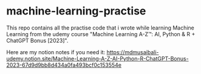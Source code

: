 # machine-learning-practise
This repo contains all the practise code that i wrote while learning Machine Learning from the udemy course "Machine Learning A-Z™: AI, Python & R + ChatGPT Bonus [2023]".

Here are my notion notes if you need it:
https://mdmusaibali-udemy.notion.site/Machine-Learning-A-Z-AI-Python-R-ChatGPT-Bonus-2023-67d9d9bb8d434a0fa493bcf0c153554e
